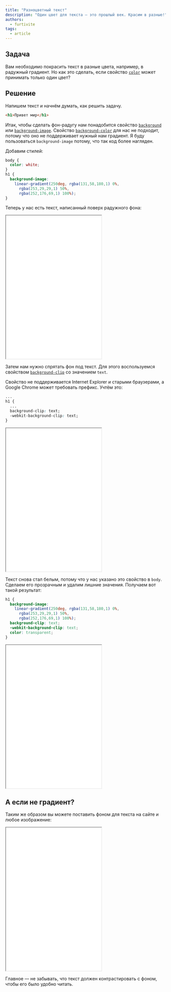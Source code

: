 ```yaml
---
title: "Разноцветный текст"
description: "Один цвет для текста — это прошлый век. Красим в разные!"
authors:
  - furtivite
tags:
  - article
---
```


## Задача

Вам необходимо покрасить текст в разные цвета, например, в радужный градиент. Но как это сделать, если свойство [`color`](/css/color/) может принимать только один цвет?

## Решение

Напишем текст и начнём думать, как решить задачу.

```html
<h1>Привет мир</h1>
```

Итак, чтобы сделать фон-радугу нам понадобится свойство [`background`](/css/background/) или [`background-image`](/css/background-image/). Свойство [`background-color`](/css/background-color/) для нас не подходит, потому что оно не поддерживает нужный нам градиент. Я буду пользоваться `background-image` потому, что так код более нагляден.

Добавим стилей:

```css
body {
  color: white;
}
h1 {
  background-image:
    linear-gradient(250deg, rgba(131,58,180,1) 0%,
      rgba(253,29,29,1) 50%,
      rgba(252,176,69,1) 100%);
}
```

Теперь у нас есть текст, написанный поверх радужного фона:

<iframe title="Белый текст на градиентном фоне" src="demos/step-1/" height="450"></iframe>

Затем нам нужно спрятать фон под текст. Для этого воспользуемся свойством [`background-clip`](/css/background-clip/) со значением `text`.

Свойство не поддерживается Internet Explorer и старыми браузерами, а Google Chrome может требовать префикс. Учтём это:

```css
...
h1 {
  ...
  background-clip: text;
  -webkit-background-clip: text;
}
```

<iframe title="Белый текст на черном фоне" src="demos/step-2/" height="450"></iframe>

Текст снова стал белым, потому что у нас указано это свойство в `body`. Сделаем его прозрачным и удалим лишние значения. Получаем вот такой результат:

```css
h1 {
  background-image:
    linear-gradient(250deg, rgba(131,58,180,1) 0%,
      rgba(253,29,29,1) 50%,
      rgba(252,176,69,1) 100%);
  background-clip: text;
  -webkit-background-clip: text;
  color: transparent;
}
```

<iframe title="Радужный текст" src="demos/rainbow/" height="450"></iframe>

## А если не градиент?

Таким же образом вы можете поставить фоном для текста на сайте и любое изображение:

<iframe title="Текст с фоном-картинкой" src="demos/sunshine/" height="450"></iframe>

Главное — не забывать, что текст должен контрастировать с фоном, чтобы его было удобно читать.
